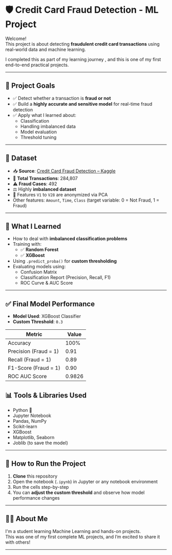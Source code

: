 # 🛡️ Credit Card Fraud Detection - ML Project

Welcome!  
This project is about detecting **fraudulent credit card transactions** using real-world data and machine learning.

I completed this as part of my learning journey , and this is one of my first end-to-end practical projects.

---

## 📌 Project Goals

- ✅ Detect whether a transaction is **fraud or not**
- ✅ Build a **highly accurate and sensitive model** for real-time fraud detection
- ✅ Apply what I learned about:
  - Classification
  - Handling imbalanced data
  - Model evaluation
  - Threshold tuning

---

## 📂 Dataset

- 📥 **Source**: [Credit Card Fraud Detection – Kaggle](https://www.kaggle.com/datasets/mlg-ulb/creditcardfraud)
- 🔢 **Total Transactions**: 284,807  
- ⚠️ **Fraud Cases**: 492  
- ⚖️ Highly **imbalanced dataset**
- 🔐 Features `V1` to `V28` are anonymized via PCA
- Other features: `Amount`, `Time`, `Class` (target variable: 0 = Not Fraud, 1 = Fraud)

---

## 🧠 What I Learned

- How to deal with **imbalanced classification problems**
- Training with:
  - ✅ **Random Forest**
  - ✅ **XGBoost**
- Using `.predict_proba()` for **custom thresholding**
- Evaluating models using:
  - Confusion Matrix
  - Classification Report (Precision, Recall, F1)
  - ROC Curve & AUC Score

---

## ✅ Final Model Performance

- **Model Used**: XGBoost Classifier
- **Custom Threshold**: `0.3`

| Metric                 | Value   |
|------------------------|---------|
| Accuracy               | 100%    |
| Precision (Fraud = 1)  | 0.91    |
| Recall (Fraud = 1)     | 0.89    |
| F1-Score (Fraud = 1)   | 0.90    |
| ROC AUC Score          | 0.9826  |

## 📊 Tools & Libraries Used

- Python 🐍
- Jupyter Notebook
- Pandas, NumPy
- Scikit-learn
- XGBoost
- Matplotlib, Seaborn
- Joblib (to save the model)

---

## 🧪 How to Run the Project

1. **Clone** this repository
2. Open the notebook (`.ipynb`) in Jupyter or any notebook environment
3. Run the cells step-by-step
4. You can **adjust the custom threshold** and observe how model performance changes

---

## 🙋‍♀️ About Me

I'm a student learning Machine Learning and hands-on projects.  
This was one of my first complete ML projects, and I’m excited to share it with others!

---

